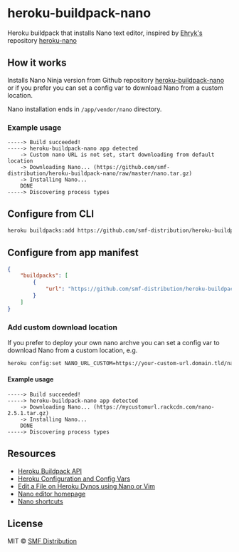# heroku-buildpack-nano

Heroku buildpack that installs Nano text editor, inspired by [Ehryk's](https://github.com/Ehryk) repository [heroku-nano](https://github.com/Ehryk/heroku-nano/)

## How it works

Installs Nano Ninja version from Github repository [heroku-buildpack-nano](https://github.com/smf-distribution/heroku-buildpack-nano/) or if you prefer you can set a config var to download Nano from a custom location.

Nano installation ends in `/app/vendor/nano` directory.

### Example usage

    -----> Build succeeded!
    -----> heroku-buildpack-nano app detected
        -> Custom nano URL is not set, start downloading from default location
        -> Downloading Nano... (https://github.com/smf-distribution/heroku-buildpack-nano/raw/master/nano.tar.gz)
        -> Installing Nano...
        DONE
    -----> Discovering process types

## Configure from CLI

```bash
heroku buildpacks:add https://github.com/smf-distribution/heroku-buildpack-nano
```

## Configure from app manifest

```json
{
    "buildpacks": [
        {
            "url": "https://github.com/smf-distribution/heroku-buildpack-nano"
        }
    ]
}
```

### Add custom download location

If you prefer to deploy your own nano archve you can set a config var to download Nano from a custom location, e.g.

```bash
heroku config:set NANO_URL_CUSTOM=https://your-custom-url.domain.tld/nano.tar.gz
```

#### Example usage

    -----> Build succeeded!
    -----> heroku-buildpack-nano app detected
        -> Downloading Nano... (https://mycustomurl.rackcdn.com/nano-2.5.1.tar.gz)
        -> Installing Nano...
        DONE
    -----> Discovering process types

## Resources

- [Heroku Buildpack API](https://devcenter.heroku.com/articles/buildpack-api)
- [Heroku Configuration and Config Vars](https://devcenter.heroku.com/articles/config-vars)
- [Edit a File on Heroku Dynos using Nano or Vim](http://www.compulsivecoders.com/tech/how-to-edit-a-file-on-heroku-dynos-using-nano-or-vim/)
- [Nano editor homepage](https://www.nano-editor.org/)
- [Nano shortcuts](https://www.nano-editor.org/dist/latest/cheatsheet.html)

## License

MIT © [SMF Distribution](https://github.com/smf-distribution)
